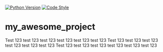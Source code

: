 <!-- Repo Badges -->
[![Python Version](https://img.shields.io/badge/python-3.9-blue.svg)](https://www.python.org/downloads/release/python-390/)
[![Code Style](https://img.shields.io/badge/code%20style-black-black)](https://github.com/psf/black)

# my_awesome_project

Test 123 test 123 test 123 test 123 test 123 test 123
Test 123 test 123 test 123 test 123 test 123 test 123
Test 123 test 123 test 123 test 123 test 123 test 123
